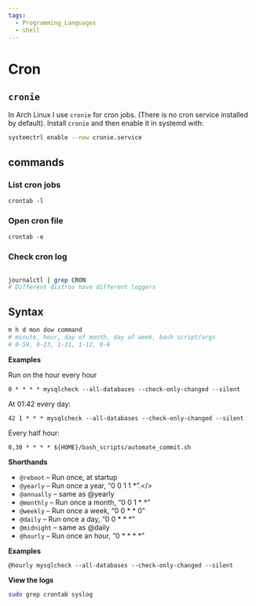 ```yaml
---
tags:
  - Programming_Languages
  - shell
---
```

# Cron


## `cronie` 
In Arch Linux I use `cronie` for cron jobs. (There is no cron service installed by default). Install `cronie` and then enable it in systemd with: 


```bash 
systemctrl enable --now cronie.service
```
## commands

### List cron jobs
```
crontab -l
```

### Open cron file
```
crontab -e
```
### Check cron log
```bash

journalctl | grep CRON
# Different distros have different loggers
```

## Syntax
````bash
m h d mon dow command
# minute, hour, day of month, day of week, bash script/args
# 0-59, 0-23, 1-31, 1-12, 0-6
````


**Examples**

Run on the hour every hour 

````
0 * * * * mysqlcheck --all-databases --check-only-changed --silent
````

At 01:42 every day: 

````
42 1 * * * mysqlcheck --all-databases --check-only-changed --silent
````

Every half hour: 
```
0,30 * * * * ${HOME}/bash_scripts/automate_commit.sh

```

**Shorthands**

* `@reboot` – Run once, at startup
* `@yearly` – Run once a year, “0 0 1 1 \*”.\</>
* `@annually` – same as @yearly
* `@monthly` – Run once a month, “0 0 1 * \*”
* `@weekly` – Run once a week, “0 0 * * 0”
* `@daily` – Run once a day, “0 0 * * \*”
* `@midnight` – same as @daily
* `@hourly` – Run once an hour, “0 * * * \*”

**Examples**

````
@hourly mysqlcheck --all-databases --check-only-changed --silent

````

**View the logs**

````bash
sudo grep crontab syslog

````
